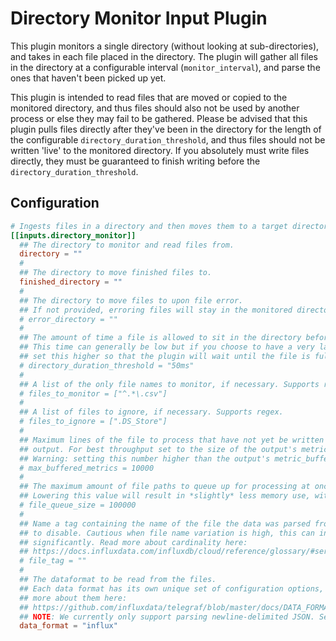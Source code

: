# Directory Monitor Input Plugin

This plugin monitors a single directory (without looking at sub-directories), and takes in each file placed in the directory.
The plugin will gather all files in the directory at a configurable interval (`monitor_interval`), and parse the ones that haven't been picked up yet.

This plugin is intended to read files that are moved or copied to the monitored directory, and thus files should also not be used by another process or else they may fail to be gathered. Please be advised that this plugin pulls files directly after they've been in the directory for the length of the configurable `directory_duration_threshold`, and thus files should not be written 'live' to the monitored directory. If you absolutely must write files directly, they must be guaranteed to finish writing before the `directory_duration_threshold`.

## Configuration

```toml @sample.conf
# Ingests files in a directory and then moves them to a target directory.
[[inputs.directory_monitor]]
  ## The directory to monitor and read files from.
  directory = ""
  #
  ## The directory to move finished files to.
  finished_directory = ""
  #
  ## The directory to move files to upon file error.
  ## If not provided, erroring files will stay in the monitored directory.
  # error_directory = ""
  #
  ## The amount of time a file is allowed to sit in the directory before it is picked up.
  ## This time can generally be low but if you choose to have a very large file written to the directory and it's potentially slow,
  ## set this higher so that the plugin will wait until the file is fully copied to the directory.
  # directory_duration_threshold = "50ms"
  #
  ## A list of the only file names to monitor, if necessary. Supports regex. If left blank, all files are ingested.
  # files_to_monitor = ["^.*\.csv"]
  #
  ## A list of files to ignore, if necessary. Supports regex.
  # files_to_ignore = [".DS_Store"]
  #
  ## Maximum lines of the file to process that have not yet be written by the
  ## output. For best throughput set to the size of the output's metric_buffer_limit.
  ## Warning: setting this number higher than the output's metric_buffer_limit can cause dropped metrics.
  # max_buffered_metrics = 10000
  #
  ## The maximum amount of file paths to queue up for processing at once, before waiting until files are processed to find more files.
  ## Lowering this value will result in *slightly* less memory use, with a potential sacrifice in speed efficiency, if absolutely necessary.
  # file_queue_size = 100000
  #
  ## Name a tag containing the name of the file the data was parsed from.  Leave empty
  ## to disable. Cautious when file name variation is high, this can increase the cardinality
  ## significantly. Read more about cardinality here:
  ## https://docs.influxdata.com/influxdb/cloud/reference/glossary/#series-cardinality
  # file_tag = ""
  #
  ## The dataformat to be read from the files.
  ## Each data format has its own unique set of configuration options, read
  ## more about them here:
  ## https://github.com/influxdata/telegraf/blob/master/docs/DATA_FORMATS_INPUT.md
  ## NOTE: We currently only support parsing newline-delimited JSON. See the format here: https://github.com/ndjson/ndjson-spec
  data_format = "influx"
```
